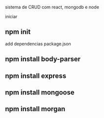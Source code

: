 sistema de CRUD com react, mongodb e node

iniciar 
## npm init 

add dependencias package.json 

## npm install body-parser  
## npm install express  
## npm install mongoose  
## npm install morgan  
